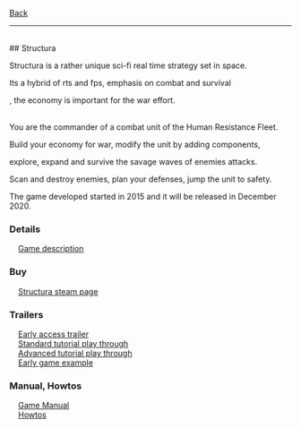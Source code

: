 [Back](https://greengolem.github.io)
<hr>
<br>
## Structura

Structura is a rather unique sci-fi real time strategy set in space.

Its a hybrid of rts and fps, emphasis on combat and survival

, the economy is important for the war effort.
<br><br>

You are the commander of a combat unit of the Human Resistance Fleet.

Build your economy for war, modify the unit by adding components,

explore, expand and survive the savage waves of enemies attacks.

Scan and destroy enemies, plan your defenses, jump the unit to safety.

The game developed started in 2015 and it will be released in December 2020.

### Details

&nbsp;&nbsp;&nbsp;&nbsp;[Game description](https://greengolem.github.io/StructuraDescription)

### Buy

&nbsp;&nbsp;&nbsp;&nbsp;[Structura steam page](https://store.steampowered.com/app/1422980/Structura/)

### Trailers

&nbsp;&nbsp;&nbsp;&nbsp;[Early access trailer](https://www.youtube.com/watch?v=JTso0rOedjA&t=12s)<br>
&nbsp;&nbsp;&nbsp;&nbsp;[Standard tutorial play through](https://youtu.be/QyBNwY2LrFs)<br>
&nbsp;&nbsp;&nbsp;&nbsp;[Advanced tutorial play through](https://youtu.be/bSoLLzaFHoI)<br>
&nbsp;&nbsp;&nbsp;&nbsp;[Early game example](https://youtu.be/j-KBN6iLRf0)<br>

### Manual, Howtos

&nbsp;&nbsp;&nbsp;&nbsp;[Game Manual](https://greengolem.github.io/StructuraManual)<br>
&nbsp;&nbsp;&nbsp;&nbsp;[Howtos](https://greengolem.github.io/StructuraHowtos)<br>

